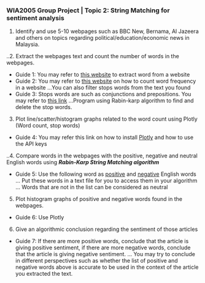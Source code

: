 ### WIA2005 Group Project | Topic 2: String Matching for sentiment analysis

1. Identify and use 5-10 webpages such as BBC New, Bernama, Al Jazeera and others on topics regarding political/education/economic news in Malaysia.

..2. Extract the webpages text and count the number of words in the webpages.
  + Guide 1: You may refer to [this website](https://www.textise.net) to extract word from a website 
  + Guide 2: You may refer to [this website](https://programminghistorian.org/lessons/counting-frequencies) on how to count word frequency in a website
  ...You can also filter stops words from the text you found
  + Guide 3: Stops words are such as conjunctions and prepositions. You may refer to [this link](https://www.ranks.nl/stopwords)
...Program using Rabin-karp algorithm to find and delete the stop words.

3. Plot line/scatter/histogram graphs related to the word count using Plotly (Word count, stop words)
  + Guide 4: You may refer this link on how to install [Plotly](https://plot.ly/python/getting-started/) and how to use the API keys

..4. Compare words in the webpages with the positive, negative and neutral English words using **_Rabin-Karp String Matching algorithm_**
  + Guide 5: Use the following word as [positive](http://positivewordsresearch.com/list-of-positive-words/) and [negative](http://positivewordsresearch.com/list-of-negative-words/) English words  
    ... Put these words in a text file for you to access them in your algorithm
    ... Words that are not in the list can be considered as neutral
    
5. Plot histogram graphs of positive and negative words found in the webpages.
  + Guide 6: Use Plotly
  
6. Give an algorithmic conclusion regarding the sentiment of those articles
  + Guide 7: If there are more positive words, conclude that the article is giving positive sentiment, if there are more negative words, conclude that the article is giving negative sentiment.
  ... You may try to conclude in different perspectives such as whether the list of positive and negative words above is accurate to be used in the context of the article you extracted the text.
